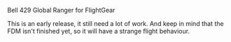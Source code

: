 Bell 429 Global Ranger for FlightGear

This is an early release, it still need a lot of work.
And keep in mind that the FDM isn't finished yet, so it will have a strange flight behaviour.
